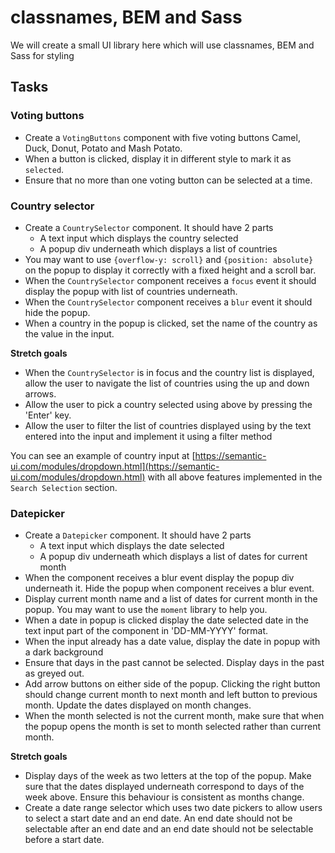 # classnames, BEM and Sass

We will create a small UI library here which will use classnames, BEM and Sass for styling

## Tasks

### Voting buttons

- Create a `VotingButtons` component with five voting buttons Camel, Duck, Donut, Potato and Mash Potato.
- When a button is clicked, display it in different style to mark it as `selected`.
- Ensure that no more than one voting button can be selected at a time.

### Country selector

- Create a `CountrySelector` component. It should have 2 parts
  - A text input which displays the country selected
  - A popup div underneath which displays a list of countries
- You may want to use `{overflow-y: scroll}` and `{position: absolute}` on the popup to display it correctly with a fixed height and a scroll bar.
- When the `CountrySelector` component receives a `focus` event it should display the popup with list of countries underneath.
- When the `CountrySelector` component receives a `blur` event it should hide the popup.
- When a country in the popup is clicked, set the name of the country as the value in the input.

**Stretch goals**

- When the `CountrySelector` is in focus and the country list is displayed, allow the user to navigate the list of countries using the up and down arrows.
- Allow the user to pick a country selected using above by pressing the 'Enter' key.
- Allow the user to filter the list of countries displayed using by the text entered into the input and implement it using a filter method

You can see an example of country input at [https://semantic-ui.com/modules/dropdown.html](https://semantic-ui.com/modules/dropdown.html) with all above features implemented in the `Search Selection` section.

### Datepicker

- Create a `Datepicker` component. It should have 2 parts
  - A text input which displays the date selected
  - A popup div underneath which displays a list of dates for current month
- When the component receives a blur event display the popup div underneath it. Hide the popup when component receives a blur event.
- Display current month name and a list of dates for current month in the popup. You may want to use the `moment` library to help you.
- When a date in popup is clicked display the date selected date in the text input part of the component in 'DD-MM-YYYY' format.
- When the input already has a date value, display the date in popup with a dark background
- Ensure that days in the past cannot be selected. Display days in the past as greyed out.
- Add arrow buttons on either side of the popup. Clicking the right button should change current month to next month and left button to previous month. Update the dates displayed on month changes.
- When the month selected is not the current month, make sure that when the popup opens the month is set to month selected rather than current month.

**Stretch goals**

- Display days of the week as two letters at the top of the popup. Make sure that the dates displayed underneath correspond to days of the week above. Ensure this behaviour is consistent as months change.
- Create a date range selector which uses two date pickers to allow users to select a start date and an end date. An end date should not be selectable after an end date and an end date should not be selectable before a start date.
